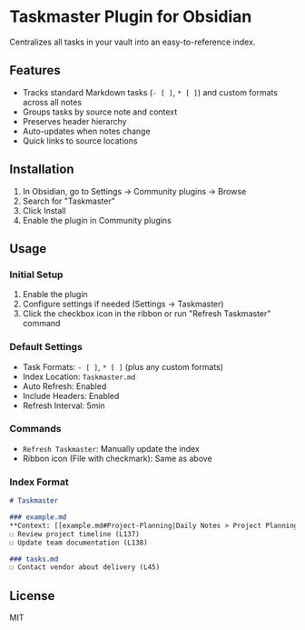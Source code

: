# Taskmaster Plugin for Obsidian

Centralizes all tasks in your vault into an easy-to-reference index.

## Features

- Tracks standard Markdown tasks (`- [ ]`, `* [ ]`) and custom formats across all notes
- Groups tasks by source note and context
- Preserves header hierarchy
- Auto-updates when notes change
- Quick links to source locations

## Installation

1. In Obsidian, go to Settings → Community plugins → Browse
2. Search for "Taskmaster"
3. Click Install
4. Enable the plugin in Community plugins

## Usage

### Initial Setup

1. Enable the plugin
2. Configure settings if needed (Settings → Taskmaster)
3. Click the checkbox icon in the ribbon or run "Refresh Taskmaster" command

### Default Settings

- Task Formats: `- [ ]`, `* [ ]` (plus any custom formats)
- Index Location: `Taskmaster.md`
- Auto Refresh: Enabled
- Include Headers: Enabled
- Refresh Interval: 5min

### Commands

- `Refresh Taskmaster`: Manually update the index
- Ribbon icon (File with checkmark): Same as above

### Index Format

```markdown
# Taskmaster

### example.md
**Context: [[example.md#Project-Planning|Daily Notes > Project Planning]]**
☐ Review project timeline (L137)
☐ Update team documentation (L138)

### tasks.md
☐ Contact vendor about delivery (L45)
```

## License

MIT
